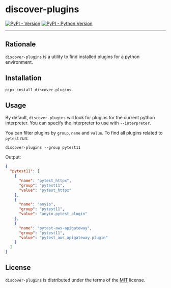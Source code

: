 # discover-plugins

[![PyPI - Version](https://img.shields.io/pypi/v/discover-plugins.svg)](https://pypi.org/project/discover-plugins)
[![PyPI - Python Version](https://img.shields.io/pypi/pyversions/discover-plugins.svg)](https://pypi.org/project/discover-plugins)

-----

## Rationale

`discover-plugins` is a utility to find installed plugins for a python environment.


## Installation

```console
pipx install discover-plugins
```

## Usage

By default, `discover-plugins` will look for plugins for the current python interpreter. You can specify the
interpreter to use with `--interpreter`.

You can filter plugins by `group`, `name` and `value`. To find all plugins related to `pytest` run:

```console
discover-plugins --group pytest11
```

Output:
```json
{
  "pytest11": [
    {
      "name": "pytest_httpx",
      "group": "pytest11",
      "value": "pytest_httpx"
    },
    {
      "name": "anyio",
      "group": "pytest11",
      "value": "anyio.pytest_plugin"
    },
    {
      "name": "pytest-aws-apigateway",
      "group": "pytest11",
      "value": "pytest_aws_apigateway.plugin"
    }
  ]
}

```

## License

`discover-plugins` is distributed under the terms of the [MIT](https://spdx.org/licenses/MIT.html) license.
